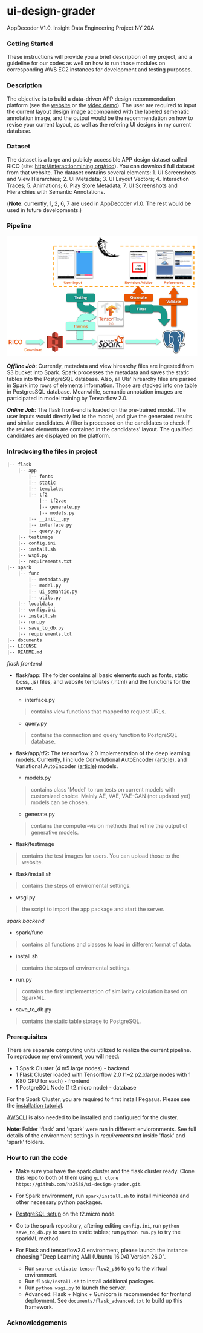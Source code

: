 # ui-design-grader
AppDecoder V1.0. Insight Data Engineering Project NY 20A

### Getting Started
These instructions will provide you a brief description of my project, and a guideline for our codes as well on how to run those modules on corresponding AWS EC2 instances for development and testing purposes.

### Description 
The objective is to build a data-driven APP design recommendation platform (see the [website](http://www.dataengineer.site/) or the [video demo](https://youtu.be/x0Rr9bgsj64)). The user are required to input the current layout design image accompanied with the labeled semenatic annotation image, and the output would be the recommendation on how to revise your current layout, as well as the refering UI designs in my current database.

### Dataset
The dataset is a large and publicly accessible APP design dataset called RICO (site: http://interactionmining.org/rico). You can download full dataset from that website. The dataset contains several elements: 1. UI Screenshots and View Hierarchies; 2. UI Metadata; 3. UI Layout Vectors; 4. Interaction Traces; 5. Animations; 6. Play Store Metadata; 7. UI Screenshots and Hierarchies with Semantic Annotations. 

(**Note**: currently, 1, 2, 6, 7 are used in AppDecoder v1.0. The rest would be used in future developments.)

### Pipeline

![pipeline](./documents/pipeline.png)

***Offline Job***: Currently, metadata and view hirearchy files are ingested from S3 bucket into Spark. Spark processes the metadata and saves the static tables into the PostgreSQL database. Also, all UIs' hirearchy files are parsed in Spark into rows of elements information. Those are stacked into one table in PostgresSQL database. Meanwhile, semantic annotation images are participated in model training by Tensorflow 2.0.

***Online Job***: The flask front-end is loaded on the pre-trained model. The user inputs would directly led to the model, and give the generated results and similar candidates. A filter is processed on the candidates to check if the revised elements are contained in the candidates' layout. The qualified candidates are displayed on the platform.

### Introducing the files in project

    |-- flask
        |-- app
            |-- fonts
            |-- static
            |-- templates
            |-- tf2
                |-- tf2vae
                |-- generate.py
                |-- models.py
            |-- __init__.py
            |-- interface.py
            |-- query.py
        |-- testimage
        |-- config.ini
        |-- install.sh
        |-- wsgi.py
        |-- requirements.txt
    |-- spark
        |-- func
            |-- metadata.py
            |-- model.py
            |-- ui_semantic.py
            |-- utils.py
        |-- localdata
        |-- config.ini
        |-- install.sh
        |-- run.py
        |-- save_to_db.py
        |-- requirements.txt
    |-- documents
    |-- LICENSE
    |-- README.md

        
            
*flask frontend*

* flask/app: The folder contains all basic elements such as fonts, static (.css, .js) files, and website templates (.html) and the functions for the server.
    * interface.py
    >contains view functions that mapped to request URLs.
    * query.py
    >contains the connection and query function to PostgreSQL database.  

* flask/app/tf2: The tensorflow 2.0 implementation of the deep learning models. Currently, I include Convolutional AutoEncoder ([article](http://users.cecs.anu.edu.au/~Tom.Gedeon/conf/ABCs2018/paper/ABCs2018_paper_58.pdf)), and Variational AutoEncoder ([article](https://arxiv.org/abs/1312.6114)) models.
    * models.py
    >contains class 'Model' to run tests on current models with customized choice. Mainly AE, VAE, VAE-GAN (not updated yet) models can be chosen.
    * generate.py
    >contains the computer-vision methods that refine the output of generative models. 

* flask/testimage
>contains the test images for users. You can upload those to the website.

* flask/install.sh
>contains the steps of enviromental settings.

* wsgi.py
>the script to import the app package and start the server.

*spark backend*

* spark/func
>contains all functions and classes to load in different format of data.

* install.sh
>contains the steps of enviromental settings.

* run.py
>contains the first implementation of similarity calculation based on SparkML.

* save_to_db.py
>contains the static table storage to PostgreSQL.


### Prerequisites
There are separate computing units utilized to realize the current pipeline. To reproduce my environment, you will need:
* 1 Spark Cluster (4 m5.large nodes) - backend
* 1 Flask Cluster loaded with Tensorflow 2.0 (1~2 p2.xlarge nodes with 1 K80 GPU for each) - frontend
* 1 PostgreSQL Node (1 t2.micro node) - database

For the Spark Cluster, you are required to first install Pegasus. Please see the [installation tutorial](https://github.com/InsightDataScience/pegasus).

[AWSCLI](https://aws.amazon.com/cli/?nc1=h_ls) is also needed to be installed and configured for the cluster. 

**Note**: Folder 'flask' and 'spark' were run in different envioronments. See full details of the environment settings in *requirements.txt* inside 'flask' and 'spark' folders.



### How to run the code 

* Make sure you have the spark cluster and the flask cluster ready. Clone this repo to both of them using `git clone https://github.com/hz2538/ui-design-grader.git`.

* For Spark environment, run `spark/install.sh` to install miniconda and other necessary python packages.

* [PostgreSQL setup](https://blog.insightdatascience.com/simply-install-postgresql-58c1e4ebf252) on the t2.micro node.

* Go to the spark repository, aftering editing `config.ini`, run `python save_to_db.py` to save to static tables; run `python run.py` to try the sparkML method.

* For Flask and tensorflow2.0 environment, please launch the instance choosing "Deep Learning AMI (Ubuntu 16.04) Version 26.0". 
    * Run `source activate tensorflow2_p36` to go to the virtual environment. 
    * Run `flask/install.sh` to install additional packages.
    * Run `python wsgi.py` to launch the server.
    * Advanced: Flask + Nginx + Gunicorn is recommended for frontend deployment. See `documents/flask_advanced.txt` to build up this framework.

### Acknowledgements

